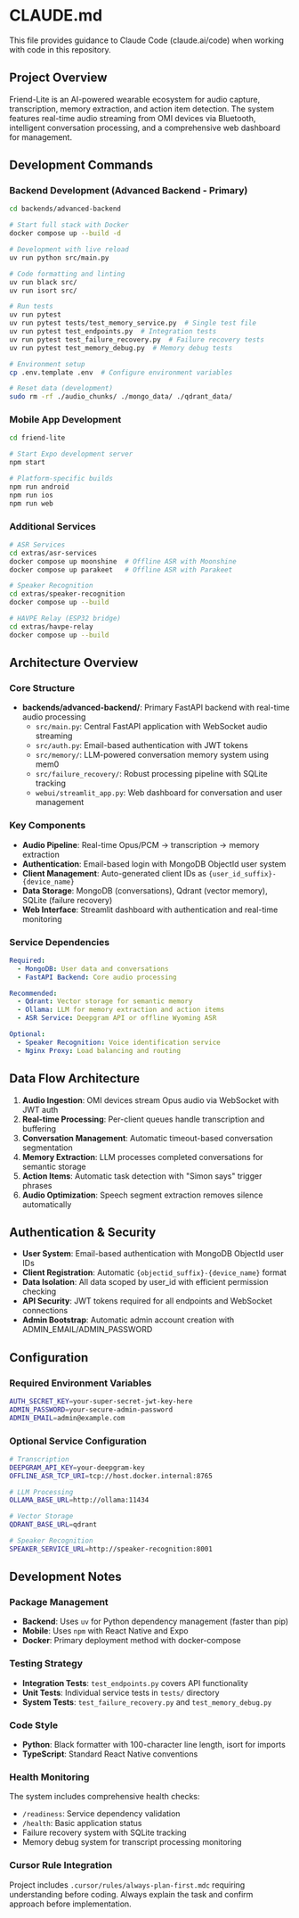 # CLAUDE.md

This file provides guidance to Claude Code (claude.ai/code) when working with code in this repository.

## Project Overview

Friend-Lite is an AI-powered wearable ecosystem for audio capture, transcription, memory extraction, and action item detection. The system features real-time audio streaming from OMI devices via Bluetooth, intelligent conversation processing, and a comprehensive web dashboard for management.

## Development Commands

### Backend Development (Advanced Backend - Primary)
```bash
cd backends/advanced-backend

# Start full stack with Docker
docker compose up --build -d

# Development with live reload
uv run python src/main.py

# Code formatting and linting
uv run black src/
uv run isort src/

# Run tests
uv run pytest
uv run pytest tests/test_memory_service.py  # Single test file
uv run pytest test_endpoints.py  # Integration tests
uv run pytest test_failure_recovery.py  # Failure recovery tests
uv run pytest test_memory_debug.py  # Memory debug tests

# Environment setup
cp .env.template .env  # Configure environment variables

# Reset data (development)
sudo rm -rf ./audio_chunks/ ./mongo_data/ ./qdrant_data/
```

### Mobile App Development
```bash
cd friend-lite

# Start Expo development server
npm start

# Platform-specific builds
npm run android
npm run ios
npm run web
```

### Additional Services
```bash
# ASR Services
cd extras/asr-services
docker compose up moonshine  # Offline ASR with Moonshine
docker compose up parakeet   # Offline ASR with Parakeet

# Speaker Recognition
cd extras/speaker-recognition
docker compose up --build

# HAVPE Relay (ESP32 bridge)
cd extras/havpe-relay
docker compose up --build
```

## Architecture Overview

### Core Structure
- **backends/advanced-backend/**: Primary FastAPI backend with real-time audio processing
  - `src/main.py`: Central FastAPI application with WebSocket audio streaming
  - `src/auth.py`: Email-based authentication with JWT tokens
  - `src/memory/`: LLM-powered conversation memory system using mem0
  - `src/failure_recovery/`: Robust processing pipeline with SQLite tracking
  - `webui/streamlit_app.py`: Web dashboard for conversation and user management

### Key Components
- **Audio Pipeline**: Real-time Opus/PCM → transcription → memory extraction
- **Authentication**: Email-based login with MongoDB ObjectId user system
- **Client Management**: Auto-generated client IDs as `{user_id_suffix}-{device_name}`
- **Data Storage**: MongoDB (conversations), Qdrant (vector memory), SQLite (failure recovery)
- **Web Interface**: Streamlit dashboard with authentication and real-time monitoring

### Service Dependencies
```yaml
Required:
  - MongoDB: User data and conversations
  - FastAPI Backend: Core audio processing

Recommended:
  - Qdrant: Vector storage for semantic memory
  - Ollama: LLM for memory extraction and action items
  - ASR Service: Deepgram API or offline Wyoming ASR

Optional:
  - Speaker Recognition: Voice identification service
  - Nginx Proxy: Load balancing and routing
```

## Data Flow Architecture

1. **Audio Ingestion**: OMI devices stream Opus audio via WebSocket with JWT auth
2. **Real-time Processing**: Per-client queues handle transcription and buffering
3. **Conversation Management**: Automatic timeout-based conversation segmentation
4. **Memory Extraction**: LLM processes completed conversations for semantic storage
5. **Action Items**: Automatic task detection with "Simon says" trigger phrases
6. **Audio Optimization**: Speech segment extraction removes silence automatically

## Authentication & Security

- **User System**: Email-based authentication with MongoDB ObjectId user IDs
- **Client Registration**: Automatic `{objectid_suffix}-{device_name}` format
- **Data Isolation**: All data scoped by user_id with efficient permission checking
- **API Security**: JWT tokens required for all endpoints and WebSocket connections
- **Admin Bootstrap**: Automatic admin account creation with ADMIN_EMAIL/ADMIN_PASSWORD

## Configuration

### Required Environment Variables
```bash
AUTH_SECRET_KEY=your-super-secret-jwt-key-here
ADMIN_PASSWORD=your-secure-admin-password
ADMIN_EMAIL=admin@example.com
```

### Optional Service Configuration
```bash
# Transcription
DEEPGRAM_API_KEY=your-deepgram-key
OFFLINE_ASR_TCP_URI=tcp://host.docker.internal:8765

# LLM Processing
OLLAMA_BASE_URL=http://ollama:11434

# Vector Storage
QDRANT_BASE_URL=qdrant

# Speaker Recognition
SPEAKER_SERVICE_URL=http://speaker-recognition:8001
```

## Development Notes

### Package Management
- **Backend**: Uses `uv` for Python dependency management (faster than pip)
- **Mobile**: Uses `npm` with React Native and Expo
- **Docker**: Primary deployment method with docker-compose

### Testing Strategy
- **Integration Tests**: `test_endpoints.py` covers API functionality
- **Unit Tests**: Individual service tests in `tests/` directory
- **System Tests**: `test_failure_recovery.py` and `test_memory_debug.py`

### Code Style
- **Python**: Black formatter with 100-character line length, isort for imports
- **TypeScript**: Standard React Native conventions

### Health Monitoring
The system includes comprehensive health checks:
- `/readiness`: Service dependency validation
- `/health`: Basic application status
- Failure recovery system with SQLite tracking
- Memory debug system for transcript processing monitoring

### Cursor Rule Integration
Project includes `.cursor/rules/always-plan-first.mdc` requiring understanding before coding. Always explain the task and confirm approach before implementation.